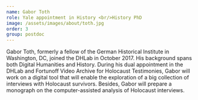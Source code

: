 ```yaml
---
name: Gabor Toth
role: Yale appointment in History <br/>History PhD
image: /assets/images/about/toth.jpg
order: 3
group: postdoc
---
```


Gabor Toth, formerly a fellow of the German Historical Institute in Washington, DC, joined the DHLab in October 2017. His background spans both Digital Humanities and History. During his dual appointment in the DHLab and Fortunoff Video Archive for Holocaust Testimonies, Gabor will work on a digital tool that will enable the exploration of a big collection of interviews with Holocaust survivors. Besides, Gabor will prepare a monograph on the computer-assisted analysis of Holocaust interviews.